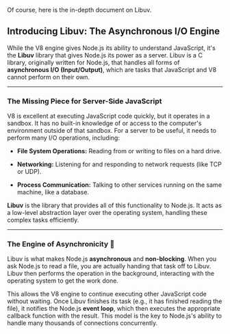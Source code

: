 Of course, here is the in-depth document on Libuv.

## Introducing Libuv: The Asynchronous I/O Engine

While the V8 engine gives Node.js its ability to understand JavaScript, it's the **Libuv** library that gives Node.js its power as a server. Libuv is a C library, originally written for Node.js, that handles all forms of **asynchronous I/O (Input/Output)**, which are tasks that JavaScript and V8 cannot perform on their own.

---

### The Missing Piece for Server-Side JavaScript

V8 is excellent at executing JavaScript code quickly, but it operates in a sandbox. It has no built-in knowledge of or access to the computer's environment outside of that sandbox. For a server to be useful, it needs to perform many I/O operations, including:

- **File System Operations:** Reading from or writing to files on a hard drive.
    
- **Networking:** Listening for and responding to network requests (like TCP or UDP).
    
- **Process Communication:** Talking to other services running on the same machine, like a database.
    

**Libuv** is the library that provides all of this functionality to Node.js. It acts as a low-level abstraction layer over the operating system, handling these complex tasks efficiently.

---

### The Engine of Asynchronicity 🚀

Libuv is what makes Node.js **asynchronous** and **non-blocking**. When you ask Node.js to read a file, you are actually handing that task off to Libuv. Libuv then performs the operation in the background, interacting with the operating system to get the work done.

This allows the V8 engine to continue executing other JavaScript code without waiting. Once Libuv finishes its task (e.g., it has finished reading the file), it notifies the Node.js **event loop**, which then executes the appropriate callback function with the result. This model is the key to Node.js's ability to handle many thousands of connections concurrently.